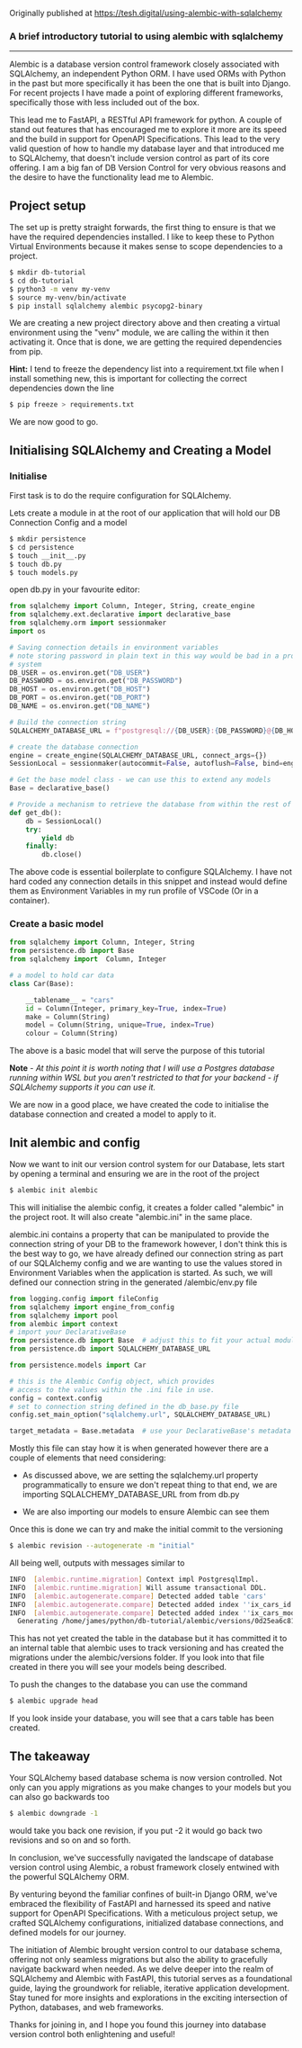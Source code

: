 Originally published at https://tesh.digital/using-alembic-with-sqlalchemy

### A brief introductory tutorial to using alembic with sqlalchemy ###

------

Alembic is a database version control framework closely associated with SQLAlchemy, an independent Python ORM. I have used ORMs with Python in the past but more specifically it has been the one that is built into Django. For recent projects I have made a point of exploring different frameworks, specifically those with less included out of the box.

This lead me to FastAPI, a RESTful API framework for python. A couple of stand out features that has encouraged me to explore it more are its speed and the build in support for OpenAPI Specifications. This lead to the very valid question of how to handle my database layer and that introduced me to SQLAlchemy, that doesn't include version control as part of its core offering. I am a big fan of DB Version Control for very obvious reasons and the desire to have the functionality lead me to Alembic.

## Project setup

The set up is pretty straight forwards, the first thing to ensure is that we have the required dependencies installed. I like to keep these to Python Virtual Environments because it makes sense to scope dependencies to a project.

```bash
$ mkdir db-tutorial
$ cd db-tutorial
$ python3 -m venv my-venv
$ source my-venv/bin/activate
$ pip install sqlalchemy alembic psycopg2-binary
```

We are creating a new project directory above and then creating a virtual environment using the "venv" module, we are calling the within it then activating it. Once that is done, we are getting the required dependencies from pip.

**Hint:** I tend to freeze the dependency list into a requirement.txt file when I install something new, this is important for collecting the correct dependencies down the line

```bash
$ pip freeze > requirements.txt
```

We are now good to go.

## Initialising SQLAlchemy and Creating a Model

### Initialise

First task is to do the require configuration for SQLAlchemy.

Lets create a module in at the root of our application that will hold our DB Connection Config and a model

```bash
$ mkdir persistence
$ cd persistence
$ touch __init__.py
$ touch db.py
$ touch models.py
```

open db.py in your favourite editor:

```python
from sqlalchemy import Column, Integer, String, create_engine
from sqlalchemy.ext.declarative import declarative_base
from sqlalchemy.orm import sessionmaker
import os

# Saving connection details in environment variables
# note storing password in plain text in this way would be bad in a production
# system
DB_USER = os.environ.get("DB_USER")
DB_PASSWORD = os.environ.get("DB_PASSWORD")
DB_HOST = os.environ.get("DB_HOST")
DB_PORT = os.environ.get("DB_PORT")
DB_NAME = os.environ.get("DB_NAME")

# Build the connection string
SQLALCHEMY_DATABASE_URL = f"postgresql://{DB_USER}:{DB_PASSWORD}@{DB_HOST}:{DB_PORT}/{DB_NAME}"

# create the database connection
engine = create_engine(SQLALCHEMY_DATABASE_URL, connect_args={})
SessionLocal = sessionmaker(autocommit=False, autoflush=False, bind=engine)

# Get the base model class - we can use this to extend any models
Base = declarative_base()

# Provide a mechanism to retrieve the database from within the rest of the application
def get_db():
    db = SessionLocal()
    try:
        yield db
    finally:
        db.close()
```

The above code is essential boilerplate to configure SQLAlchemy. I have not hard coded any connection details in this snippet and instead would define them as Environment Variables in my run profile of VSCode (Or in a container).

### Create a basic model

```python
from sqlalchemy import Column, Integer, String
from persistence.db import Base
from sqlalchemy import  Column, Integer

# a model to hold car data
class Car(Base):

    __tablename__ = "cars"
    id = Column(Integer, primary_key=True, index=True)
    make = Column(String)
    model = Column(String, unique=True, index=True)
    colour = Column(String)
```

The above is a basic model that will serve the purpose of this tutorial

**Note** \- *At this point it is worth noting that I will use a Postgres database running within WSL but you aren't restricted to that for your backend - if SQLAlchemy supports it you can use it.*

We are now in a good place, we have created the code to initialise the database connection and created a model to apply to it.

## Init alembic and config

Now we want to init our version control system for our Database, lets start by opening a terminal and ensuring we are in the root of the project

```bash
$ alembic init alembic
```

This will initialise the alembic config, it creates a folder called "alembic" in the project root. It will also create "alembic.ini" in the same place.

alembic.ini contains a property that can be manipulated to provide the connection string of your DB to the framework however, I don't think this is the best way to go, we have already defined our connection string as part of our SQLAlchemy config and we are wanting to use the values stored in Environment Variables when the application is started. As such, we will defined our connection string in the generated /alembic/env.py file

```python
from logging.config import fileConfig
from sqlalchemy import engine_from_config
from sqlalchemy import pool
from alembic import context
# import your DeclarativeBase
from persistence.db import Base  # adjust this to fit your actual module path
from persistence.db import SQLALCHEMY_DATABASE_URL

from persistence.models import Car

# this is the Alembic Config object, which provides
# access to the values within the .ini file in use.
config = context.config
# set to connection string defined in the db_base.py file
config.set_main_option("sqlalchemy.url", SQLALCHEMY_DATABASE_URL)

target_metadata = Base.metadata  # use your DeclarativeBase's metadata
```

Mostly this file can stay how it is when generated however there are a couple of elements that need considering:

* As discussed above, we are setting the sqlalchemy.url property programmatically to ensure we don't repeat thing to that end, we are importing SQLALCHEMY\_DATABASE\_URL from from db.py
    
* We are also importing our models to ensure Alembic can see them
    

Once this is done we can try and make the initial commit to the versioning

```bash
$ alembic revision --autogenerate -m "initial"
```

All being well, outputs with messages similar to

```bash
INFO  [alembic.runtime.migration] Context impl PostgresqlImpl.
INFO  [alembic.runtime.migration] Will assume transactional DDL.
INFO  [alembic.autogenerate.compare] Detected added table 'cars'
INFO  [alembic.autogenerate.compare] Detected added index ''ix_cars_id'' on '('id',)'
INFO  [alembic.autogenerate.compare] Detected added index ''ix_cars_model'' on '('model',)'
  Generating /home/james/python/db-tutorial/alembic/versions/0d25ea6c8183_initial.py ...  done
```

This has not yet created the table in the database but it has committed it to an internal table that alembic uses to track versioning and has created the migrations under the alembic/versions folder. If you look into that file created in there you will see your models being described.

To push the changes to the database you can use the command

```bash
$ alembic upgrade head
```

If you look inside your database, you will see that a cars table has been created.

## The takeaway

Your SQLAlchemy based database schema is now version controlled. Not only can you apply migrations as you make changes to your models but you can also go backwards too

```bash
$ alembic downgrade -1
```

would take you back one revision, if you put -2 it would go back two revisions and so on and so forth.

In conclusion, we've successfully navigated the landscape of database version control using Alembic, a robust framework closely entwined with the powerful SQLAlchemy ORM.

By venturing beyond the familiar confines of built-in Django ORM, we've embraced the flexibility of FastAPI and harnessed its speed and native support for OpenAPI Specifications. With a meticulous project setup, we crafted SQLAlchemy configurations, initialized database connections, and defined models for our journey.

The initiation of Alembic brought version control to our database schema, offering not only seamless migrations but also the ability to gracefully navigate backward when needed. As we delve deeper into the realm of SQLAlchemy and Alembic with FastAPI, this tutorial serves as a foundational guide, laying the groundwork for reliable, iterative application development. Stay tuned for more insights and explorations in the exciting intersection of Python, databases, and web frameworks.

Thanks for joining in, and I hope you found this journey into database version control both enlightening and useful!
